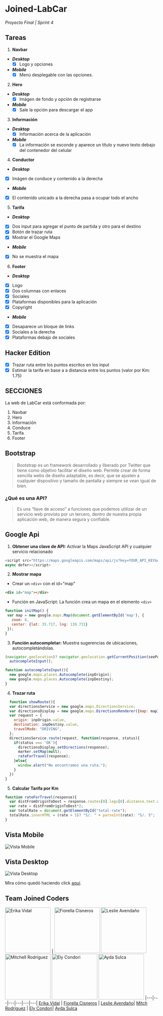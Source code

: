 # Joined-LabCar
_Proyecto Final | Sprint 4_

## Tareas

1. **Navbar**
  - _**Desktop**_
    - [x] Logo y opciones
  - _**Mobile**_
    - [x] Menú desplegable con las opciones.
2. **Hero**
  - _**Desktop**_
    - [x] Imágen de fondo y opción de registrarse
  - _**Mobile**_
    - [x] Sale la opción para descargar el app
3. **Información**
  - _**Desktop**_
    - [x] Información acerca de la aplicación
  - _**Mobile**_
    - [x] La información se esconde y aparece un título y nuevo 
    texto debajo del contenedor del celular
4. **Conductor**   
  - _**Desktop**_
   - [x] Imágen de conduce y contenido a la derecha
  - _**Mobile**_
   - [x] El contenido unicado a la derecha pasa a ocupar todo el ancho
5. **Tarifa**
  - _**Desktop**_
   - [x] Dos input para agregar el punto de partida y otro para el destino
   - [x] Botón de trazar ruta
   - [x] Mostrar el Google Maps
  - _**Mobile**_
   - [x] No se muestra el mapa
6. **Footer**
  - _**Desktop**_
   - [x] Logo
   - [x] Dos columnas con enlaces
   - [x] Sociales
   - [x] Plataformas disponibles para la aplicación
   - [x] Copyright
  - _**Mobile**_
   - [x] Desaparece un bloque de links
   - [x] Sociales a la derecha
   - [x] Plataformas debajo de sociales
    
## Hacker Edition
- [x] Trazar ruta entre los puntos escritos en los input
- [x] Estimar la tarifa en base a a distancia entre los puntos 
(valor por Km: 1.75)

## SECCIONES
  La web de LabCar está conformada por: 

1. Navbar
2. Hero
3. Información
4. Conduce
5. Tarifa
6. Footer

## Bootstrap
>Bootstrap es un framework desarrollado y liberado por Twitter que tiene como objetivo facilitar el diseño web. Permite crear de forma sencilla webs de diseño adaptable, 
>es decir, que se ajusten a cualquier dispositivo y tamaño de pantalla y siempre se vean igual de bien.

### ¿Qué es una API?
>Es una “llave de acceso” a funciones que podemos utilizar 
>de un servicio web provisto por un tercero, dentro de nuestra propia aplicación web, de manera segura y confiable.

## Google Api
1. **Obtener una clave de API:** Activar la Maps JavaScript API 
y cualquier servicio relacionado

``` javascript
<script src="https://maps.googleapis.com/maps/api/js?key=YOUR_API_KEY&callback=initMap" 
async defer></script>
```
2. **Mostrar mapa** 

  - Crear un `<div>` con el id="map"
``` HTML
<div id="map"></div>
```
  - Función en JavaScript: La función crea un mapa en el elemento `<div>`
  
 ```javascript
 function initMap() {
  var map = new google.maps.Map(document.getElementById('map'), {
    zoom: 8,
    center: {lat: 35.717, lng: 139.731}
  });
}
```

3. **Función autocompletar:** Muestra sugerencias de ubicaciones, autocompletándolas.

```javascript
(navigator.geolocation)? navigator.geolocation.getCurrentPosition(seePosition): containerMap.innerHTML = "Geolocalización no es soportado por tu navegador";
  autocompleteInput();
```

```javascript
function autocompleteInput(){
  new google.maps.places.Autocomplete(inpOrigin);
  new google.maps.places.Autocomplete(inpDestiny);
}
```
4. **Trazar ruta**
```javascript
  function showRoute(){
  var directionsService = new google.maps.DirectionsService;
  var directionsDisplay = new google.maps.DirectionsRenderer({map: map});
  var request = {
    origin: inpOrigin.value,
    destination: inpDestiny.value,
    travelMode: "DRIVING",
  };
  directionsService.route(request, function(response, status){
    if(status === 'OK'){
      directionsDisplay.setDirections(response);
      marker.setMap(null);
      rateForTravel(response);
    }else{
      window.alert("No encontramos una ruta.");
    }
  })
}
```

5. **Calcular Tarifa por Km**

```javascript
function rateForTravel(response){
  var distFromOriginToDest = response.routes[0].legs[0].distance.text.replace('km', '').replace(',', '.');
  var rate = distFromOriginToDest*2;
  var totalRate = document.getElementById("total-rate");
  totalRate.innerHTML = (rate > 5)? "S/. " + parseInt(rate): "S/. 5";
}
```

## Vista Mobile
![Vista Mobile](/images/mobile.png)
## Vista Desktop
![Vista Desktop](/images/desktop.png)

Mira cómo quedó haciendo click [aquí](https://lesashley.github.io/Joined-LabCar/).

## Team Joined Coders

<a href="https://github.com/dianaVidalC"><img src="https://avatars3.githubusercontent.com/u/25887195?v=3&s=460" alt="Erika Vidal" height="150"></a> |
<a href="https://github.com/Fiorellacr24"><img src="https://avatars1.githubusercontent.com/u/16074179?v=3&s=150" alt="Fiorella Cisneros" height="150"></a>
<a href="https://github.com/lesashley"><img src="https://avatars0.githubusercontent.com/u/25906015?v=3&s=460" alt="Leslie Avendaño" height="150"></a>
<a href="https://github.com/mishrole"><img src="https://avatars2.githubusercontent.com/u/25912465?v=3&s=460" alt="Mitchell Rodríguez" height="150"></a>
<a href="https://github.com/ely405"><img src="https://avatars2.githubusercontent.com/u/25912506?v=3&s=460" alt="Ely Condori" height="150"></a>
<a href="https://github.com/aydasulca"><img src="https://avatars0.githubusercontent.com/u/25912503?v=3&s=460" alt="Ayda Sulca" height="150"></a>
|---|---|---|---|---|---|
[Erika Vidal](https://github.com/dianaVidalC) | [Fiorella Cisneros](https://github.com/Fiorellacr24/) | [Leslie Avendaño](https://github.com/lesashley)| [Mitch Rodríguez](https://github.com/mishrole) | [Ely Condori](https://github.com/ely405)| [Ayda Sulca](https://github.com/aydasulca)
